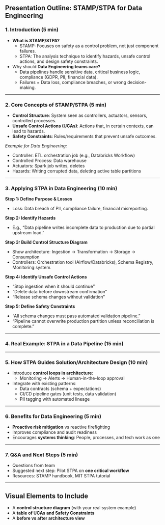 ## **Presentation Outline: STAMP/STPA for Data Engineering**

### **1. Introduction (5 min)**

- **What is STAMP/STPA?**
    - STAMP: Focuses on safety as a control problem, not just component failures.
    - STPA: The analysis technique to identify hazards, unsafe control actions, and design safety constraints.
- Why should **Data Engineering teams care?**
    - Data pipelines handle sensitive data, critical business logic, compliance (GDPR, PII, financial data).
    - Failures = Data loss, compliance breaches, or wrong decision-making.

---

### **2. Core Concepts of STAMP/STPA (5 min)**

- **Control Structure**: System seen as controllers, actuators, sensors, controlled processes.
- **Unsafe Control Actions (UCAs)**: Actions that, in certain contexts, can lead to hazards.
- **Safety Constraints**: Rules/requirements that prevent unsafe outcomes.

_Example for Data Engineering:_

- Controller: ETL orchestration job (e.g., Databricks Workflow)
- Controlled Process: Data warehouse
- Actuators: Spark job writes, deletes
- Hazards: Writing corrupted data, deleting active table partitions

---

### **3. Applying STPA in Data Engineering (10 min)**

**Step 1: Define Purpose & Losses**

- Loss: Data breach of PII, compliance failure, financial misreporting.

**Step 2: Identify Hazards**

- E.g., “Data pipeline writes incomplete data to production due to partial upstream load.”

**Step 3: Build Control Structure Diagram**

- Show architecture: Ingestion → Transformation → Storage → Consumption
- Controllers: Orchestration tool (Airflow/Databricks), Schema Registry, Monitoring system.

**Step 4: Identify Unsafe Control Actions**

- “Stop ingestion when it should continue”
- “Delete data before downstream confirmation”
- “Release schema changes without validation”

**Step 5: Define Safety Constraints**

- “All schema changes must pass automated validation pipeline.”
- “Pipeline cannot overwrite production partition unless reconciliation is complete.”

---

### **4. Real Example: STPA in a Data Pipeline (15 min)**

---

### **5. How STPA Guides Solution/Architecture Design (10 min)**

- Introduce **control loops in architecture**:
    - Monitoring → Alerts → Human-in-the-loop approval
- Integrate with existing patterns:
    - Data contracts (schema + expectations)
    - CI/CD pipeline gates (unit tests, data validation)
    - PII tagging with automated lineage

---

### **6. Benefits for Data Engineering (5 min)**

- **Proactive risk mitigation** vs reactive firefighting
- Improves compliance and audit readiness
- Encourages **systems thinking**: People, processes, and tech work as one

---

### **7. Q&A and Next Steps (5 min)**

- Questions from team
- Suggested next step: Pilot STPA on **one critical workflow**
- Resources: STAMP handbook, MIT STPA tutorial

---

## **Visual Elements to Include**

- A **control structure diagram** (with your real system example)
- A **table of UCAs and Safety Constraints**
- A **before vs after architecture view**